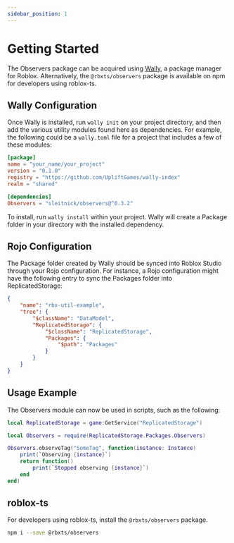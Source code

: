 ```yaml
---
sidebar_position: 1
---
```


# Getting Started

The Observers package can be acquired using [Wally](https://wally.run/), a package manager for Roblox. Alternatively, the `@rbxts/observers` package is available on npm for developers using roblox-ts.

## Wally Configuration
Once Wally is installed, run `wally init` on your project directory, and then add the various utility modules found here as dependencies. For example, the following could be a `wally.toml` file for a project that includes a few of these modules:
```toml
[package]
name = "your_name/your_project"
version = "0.1.0"
registry = "https://github.com/UpliftGames/wally-index"
realm = "shared"

[dependencies]
Observers = "sleitnick/observers@^0.3.2"
```

To install, run `wally install` within your project. Wally will create a Package folder in your directory with the installed dependency.

## Rojo Configuration
The Package folder created by Wally should be synced into Roblox Studio through your Rojo configuration. For instance, a Rojo configuration might have the following entry to sync the Packages folder into ReplicatedStorage:
```json
{
	"name": "rbx-util-example",
	"tree": {
		"$className": "DataModel",
		"ReplicatedStorage": {
			"$className": "ReplicatedStorage",
			"Packages": {
				"$path": "Packages"
			}
		}
	}
}
```

## Usage Example
The Observers module can now be used in scripts, such as the following:
```lua
local ReplicatedStorage = game:GetService("ReplicatedStorage")

local Observers = require(ReplicatedStorage.Packages.Observers)

Observers.observeTag("SomeTag", function(instance: Instance)
	print(`Observing {instance}`)
	return function()
		print(`Stopped observing {instance}`)
	end
end)
```

## roblox-ts

For developers using roblox-ts, install the `@rbxts/observers` package.

```sh
npm i --save @rbxts/observers
```
